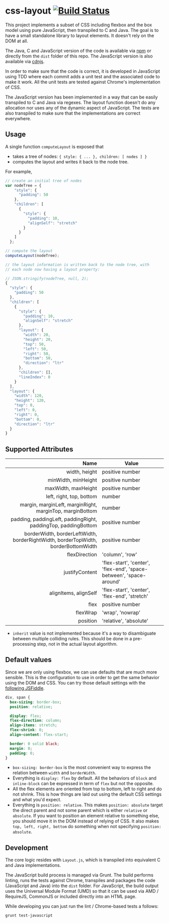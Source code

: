 css-layout [![Build Status](https://travis-ci.org/facebook/css-layout.svg?branch=master)](https://travis-ci.org/facebook/css-layout)
==========

This project implements a subset of CSS including flexbox and the box model using pure JavaScript, then transpiled to C and Java. The goal is to have a small standalone library to layout elements. It doesn't rely on the DOM at all.

The Java, C and JavaScript version of the code is available via [npm](https://www.npmjs.com/package/css-layout) or directly from the `dist` folder of this repo. The JavaScript version is also available via [cdnjs](https://cdnjs.com/libraries/css-layout).

In order to make sure that the code is correct, it is developed in JavaScript using TDD where each commit adds a unit test and the associated code to make it work. All the unit tests are tested against Chrome's implementation of CSS.

The JavaScript version has been implemented in a way that can be easily transpiled to C and Java via regexes. The layout function doesn't do any allocation nor uses any of the dynamic aspect of JavaScript. The tests are also transpiled to make sure that the implementations are correct everywhere.


Usage
-----

A single function `computeLayout` is exposed that
 - takes a tree of nodes: `{ style: { ... }, children: [ nodes ] }`
 - computes the layout and writes it back to the node tree.

For example,

```javascript
// create an initial tree of nodes
var nodeTree = {
    "style": {
      "padding": 50
    },
    "children": [
      {
        "style": {
          "padding": 10,
          "alignSelf": "stretch"
        }
      }
    ]
  };

// compute the layout
computeLayout(nodeTree);

// the layout information is written back to the node tree, with
// each node now having a layout property: 

// JSON.stringify(nodeTree, null, 2);
{
  "style": {
    "padding": 50
  },
  "children": [
    {
      "style": {
        "padding": 10,
        "alignSelf": "stretch"
      },
      "layout": {
        "width": 20,
        "height": 20,
        "top": 50,
        "left": 50,
        "right": 50,
        "bottom": 50,
        "direction": "ltr"
      },
      "children": [],
      "lineIndex": 0
    }
  ],
  "layout": {
    "width": 120,
    "height": 120,
    "top": 0,
    "left": 0,
    "right": 0,
    "bottom": 0,
    "direction": "ltr"
  }
}
```

Supported Attributes
--------------------

Name | Value
----:|------
width, height | positive number
minWidth, minHeight | positive number
maxWidth, maxHeight | positive number
left, right, top, bottom | number
margin, marginLeft, marginRight, marginTop, marginBottom | number
padding, paddingLeft, paddingRight, paddingTop, paddingBottom | positive number
borderWidth, borderLeftWidth, borderRightWidth, borderTopWidth, borderBottomWidth | positive number
flexDirection | 'column', 'row'
justifyContent | 'flex-start', 'center', 'flex-end', 'space-between', 'space-around'
alignItems, alignSelf | 'flex-start', 'center', 'flex-end', 'stretch'
flex | positive number
flexWrap | 'wrap', 'nowrap'
position | 'relative', 'absolute'

- `inherit` value is not implemented because it's a way to disambiguate between multiple colliding rules. This should be done in a pre-processing step, not in the actual layout algorithm.



Default values
--------------
Since we are only using flexbox, we can use defaults that are much more sensible. This is the configuration to use in order to get the same behavior using the DOM and CSS. You can try those default settings with the [following JSFiddle](http://jsfiddle.net/vjeux/y11txxv9/).

```css
div, span {
  box-sizing: border-box;
  position: relative;

  display: flex;
  flex-direction: column;
  align-items: stretch;
  flex-shrink: 0;
  align-content: flex-start;

  border: 0 solid black;
  margin: 0;
  padding: 0;
}
```

- `box-sizing: border-box` is the most convenient way to express the relation between `width` and `borderWidth`.
- Everything is `display: flex` by default. All the behaviors of `block` and `inline-block` can be expressed in term of `flex` but not the opposite.
- All the flex elements are oriented from top to bottom, left to right and do not shrink. This is how things are laid out using the default CSS settings and what you'd expect.
- Everything is `position: relative`. This makes `position: absolute` target the direct parent and not some parent which is either `relative` or `absolute`. If you want to position an element relative to something else, you should move it in the DOM instead of relying of CSS. It also makes `top, left, right, bottom` do something when not specifying `position: absolute`.

Development
-----------

The core logic resides with `Layout.js`, which is transpiled into equivalent C and Java implementations.

The JavaScript build process is managed via Grunt. The build performs linting, runs the tests against Chrome, transpiles and packages the code (JavaScript and Java) into the `dist` folder. For JavaScript, the build output uses the Universal Module Format (UMD) so that it can be used via AMD / RequireJS, CommonJS or included directly into an HTML page.

While developing you can just run the lint / Chrome-based tests a follows:

```
grunt test-javascript
```
